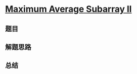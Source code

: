 # [Maximum Average Subarray II](https://leetcode.com/problems/maximum-average-subarray-ii/)

## 题目


## 解题思路


## 总结


